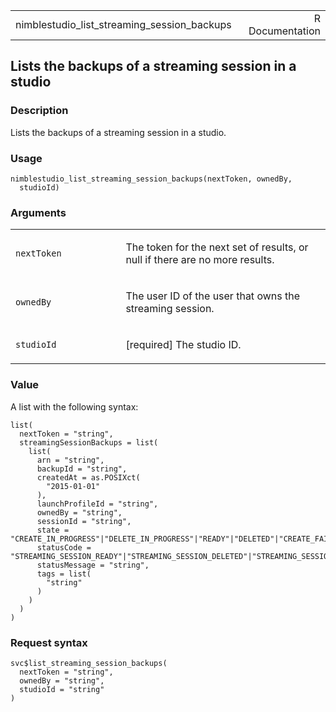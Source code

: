 <table style="width: 100%;">
<tbody>
<tr class="odd">
<td>nimblestudio_list_streaming_session_backups</td>
<td style="text-align: right;">R Documentation</td>
</tr>
</tbody>
</table>

## Lists the backups of a streaming session in a studio

### Description

Lists the backups of a streaming session in a studio.

### Usage

    nimblestudio_list_streaming_session_backups(nextToken, ownedBy,
      studioId)

### Arguments

<table>
<colgroup>
<col style="width: 35%" />
<col style="width: 65%" />
</colgroup>
<tbody>
<tr class="odd">
<td><code
id="nimblestudio_list_streaming_session_backups_:_nextToken">nextToken</code></td>
<td><p>The token for the next set of results, or null if there are no
more results.</p></td>
</tr>
<tr class="even">
<td><code
id="nimblestudio_list_streaming_session_backups_:_ownedBy">ownedBy</code></td>
<td><p>The user ID of the user that owns the streaming session.</p></td>
</tr>
<tr class="odd">
<td><code
id="nimblestudio_list_streaming_session_backups_:_studioId">studioId</code></td>
<td><p>[required] The studio ID.</p></td>
</tr>
</tbody>
</table>

### Value

A list with the following syntax:

    list(
      nextToken = "string",
      streamingSessionBackups = list(
        list(
          arn = "string",
          backupId = "string",
          createdAt = as.POSIXct(
            "2015-01-01"
          ),
          launchProfileId = "string",
          ownedBy = "string",
          sessionId = "string",
          state = "CREATE_IN_PROGRESS"|"DELETE_IN_PROGRESS"|"READY"|"DELETED"|"CREATE_FAILED"|"DELETE_FAILED"|"STOP_IN_PROGRESS"|"START_IN_PROGRESS"|"STOPPED"|"STOP_FAILED"|"START_FAILED",
          statusCode = "STREAMING_SESSION_READY"|"STREAMING_SESSION_DELETED"|"STREAMING_SESSION_CREATE_IN_PROGRESS"|"STREAMING_SESSION_DELETE_IN_PROGRESS"|"INTERNAL_ERROR"|"INSUFFICIENT_CAPACITY"|"ACTIVE_DIRECTORY_DOMAIN_JOIN_ERROR"|"NETWORK_CONNECTION_ERROR"|"INITIALIZATION_SCRIPT_ERROR"|"DECRYPT_STREAMING_IMAGE_ERROR"|"NETWORK_INTERFACE_ERROR"|"STREAMING_SESSION_STOPPED"|"STREAMING_SESSION_STARTED"|"STREAMING_SESSION_STOP_IN_PROGRESS"|"STREAMING_SESSION_START_IN_PROGRESS"|"AMI_VALIDATION_ERROR",
          statusMessage = "string",
          tags = list(
            "string"
          )
        )
      )
    )

### Request syntax

    svc$list_streaming_session_backups(
      nextToken = "string",
      ownedBy = "string",
      studioId = "string"
    )

